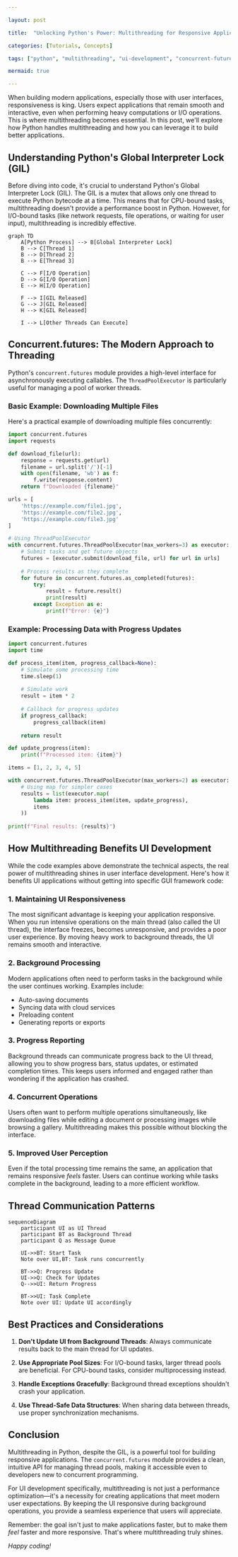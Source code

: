 ```yaml
---

layout: post

title:  "Unlocking Python's Power: Multithreading for Responsive Applications"

categories: [Tutorials, Concepts]

tags: ["python", "multithreading", "ui-development", "concurrent-futures"]

mermaid: true

---
```

When building modern applications, especially those with user interfaces, responsiveness is king. Users expect applications that remain smooth and interactive, even when performing heavy computations or I/O operations. This is where multithreading becomes essential. In this post, we'll explore how Python handles multithreading and how you can leverage it to build better applications.

## Understanding Python's Global Interpreter Lock (GIL)

Before diving into code, it's crucial to understand Python's Global Interpreter Lock (GIL). The GIL is a mutex that allows only one thread to execute Python bytecode at a time. This means that for CPU-bound tasks, multithreading doesn't provide a performance boost in Python. However, for I/O-bound tasks (like network requests, file operations, or waiting for user input), multithreading is incredibly effective.

```mermaid
graph TD
    A[Python Process] --> B[Global Interpreter Lock]
    B --> C[Thread 1]
    B --> D[Thread 2]
    B --> E[Thread 3]
    
    C --> F[I/O Operation]
    D --> G[I/O Operation]
    E --> H[I/O Operation]
    
    F --> I[GIL Released]
    G --> J[GIL Released]
    H --> K[GIL Released]
    
    I --> L[Other Threads Can Execute]
```

## Concurrent.futures: The Modern Approach to Threading

Python's `concurrent.futures` module provides a high-level interface for asynchronously executing callables. The `ThreadPoolExecutor` is particularly useful for managing a pool of worker threads.

### Basic Example: Downloading Multiple Files

Here's a practical example of downloading multiple files concurrently:

```python
import concurrent.futures
import requests

def download_file(url):
    response = requests.get(url)
    filename = url.split('/')[-1]
    with open(filename, 'wb') as f:
        f.write(response.content)
    return f"Downloaded {filename}"

urls = [
    'https://example.com/file1.jpg',
    'https://example.com/file2.jpg',
    'https://example.com/file3.jpg'
]

# Using ThreadPoolExecutor
with concurrent.futures.ThreadPoolExecutor(max_workers=3) as executor:
    # Submit tasks and get future objects
    futures = [executor.submit(download_file, url) for url in urls]
    
    # Process results as they complete
    for future in concurrent.futures.as_completed(futures):
        try:
            result = future.result()
            print(result)
        except Exception as e:
            print(f"Error: {e}")
```

### Example: Processing Data with Progress Updates

```python
import concurrent.futures
import time

def process_item(item, progress_callback=None):
    # Simulate some processing time
    time.sleep(1)
    
    # Simulate work
    result = item * 2
    
    # Callback for progress updates
    if progress_callback:
        progress_callback(item)
    
    return result

def update_progress(item):
    print(f"Processed item: {item}")

items = [1, 2, 3, 4, 5]

with concurrent.futures.ThreadPoolExecutor(max_workers=2) as executor:
    # Using map for simpler cases
    results = list(executor.map(
        lambda item: process_item(item, update_progress), 
        items
    ))
    
print(f"Final results: {results}")
```

## How Multithreading Benefits UI Development

While the code examples above demonstrate the technical aspects, the real power of multithreading shines in user interface development. Here's how it benefits UI applications without getting into specific GUI framework code:

### 1. **Maintaining UI Responsiveness**
The most significant advantage is keeping your application responsive. When you run intensive operations on the main thread (also called the UI thread), the interface freezes, becomes unresponsive, and provides a poor user experience. By moving heavy work to background threads, the UI remains smooth and interactive.

### 2. **Background Processing**
Modern applications often need to perform tasks in the background while the user continues working. Examples include:
- Auto-saving documents
- Syncing data with cloud services
- Preloading content
- Generating reports or exports

### 3. **Progress Reporting**
Background threads can communicate progress back to the UI thread, allowing you to show progress bars, status updates, or estimated completion times. This keeps users informed and engaged rather than wondering if the application has crashed.

### 4. **Concurrent Operations**
Users often want to perform multiple operations simultaneously, like downloading files while editing a document or processing images while browsing a gallery. Multithreading makes this possible without blocking the interface.

### 5. **Improved User Perception**
Even if the total processing time remains the same, an application that remains responsive *feels* faster. Users can continue working while tasks complete in the background, leading to a more efficient workflow.

## Thread Communication Patterns

```mermaid
sequenceDiagram
    participant UI as UI Thread
    participant BT as Background Thread
    participant Q as Message Queue
    
    UI->>BT: Start Task
    Note over UI,BT: Task runs concurrently
    
    BT->>Q: Progress Update
    UI->>Q: Check for Updates
    Q-->>UI: Return Progress
    
    BT->>UI: Task Complete
    Note over UI: Update UI accordingly
```

## Best Practices and Considerations

1. **Don't Update UI from Background Threads**: Always communicate results back to the main thread for UI updates.

2. **Use Appropriate Pool Sizes**: For I/O-bound tasks, larger thread pools are beneficial. For CPU-bound tasks, consider multiprocessing instead.

3. **Handle Exceptions Gracefully**: Background thread exceptions shouldn't crash your application.

4. **Use Thread-Safe Data Structures**: When sharing data between threads, use proper synchronization mechanisms.

## Conclusion

Multithreading in Python, despite the GIL, is a powerful tool for building responsive applications. The `concurrent.futures` module provides a clean, intuitive API for managing thread pools, making it accessible even to developers new to concurrent programming.

For UI development specifically, multithreading is not just a performance optimization—it's a necessity for creating applications that meet modern user expectations. By keeping the UI responsive during background operations, you provide a seamless experience that users will appreciate.

Remember: the goal isn't just to make applications faster, but to make them *feel* faster and more responsive. That's where multithreading truly shines.

*Happy coding!*

